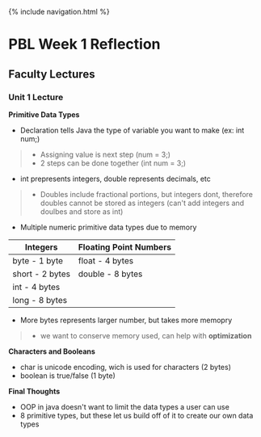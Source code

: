 {% include navigation.html %}

# PBL Week 1 Reflection

## Faculty Lectures
### Unit 1 Lecture
**Primitive Data Types**
- Declaration tells Java the type of variable you want to make (ex: int num;)
>- Assigning value is next step (num = 3;)
>- 2 steps can be done together (int num = 3;)
- int prepresents integers, double represents decimals, etc
>- Doubles include fractional portions, but integers dont, therefore doubles cannot be stored as integers (can't add integers and doulbes and store as int)
- Multiple numeric primitive data types due to memory

|Integers|Floating Point Numbers|
|---|---|
|byte - 1 byte|float - 4 bytes|
|short - 2 bytes|double - 8 bytes|
|int - 4 bytes||
|long - 8 bytes||

- More bytes represents larger number, but takes more memopry
>- we want to conserve memory used, can help with **optimization**

**Characters and Booleans**
- char is unicode encoding, wich is used for characters (2 bytes)
- boolean is true/false (1 byte)

**Final Thoughts**
- OOP in java doesn't want to limit the data types a user can use
- 8 primitive types, but these let us build off of it to create our own data types
 
